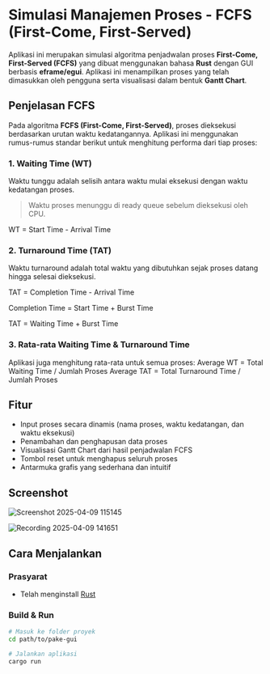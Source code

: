 # Simulasi Manajemen Proses - FCFS (First-Come, First-Served)

Aplikasi ini merupakan simulasi algoritma penjadwalan proses **First-Come, First-Served (FCFS)** yang dibuat menggunakan bahasa **Rust** dengan GUI berbasis **eframe/egui**. Aplikasi ini menampilkan proses yang telah dimasukkan oleh pengguna serta visualisasi dalam bentuk **Gantt Chart**.

## Penjelasan FCFS

Pada algoritma **FCFS (First-Come, First-Served)**, proses dieksekusi berdasarkan urutan waktu kedatangannya. Aplikasi ini menggunakan rumus-rumus standar berikut untuk menghitung performa dari tiap proses:

### 1. Waiting Time (WT)
Waktu tunggu adalah selisih antara waktu mulai eksekusi dengan waktu kedatangan proses.

> Waktu proses menunggu di ready queue sebelum dieksekusi oleh CPU.


WT = Start Time - Arrival Time

### 2. Turnaround Time (TAT)
Waktu turnaround adalah total waktu yang dibutuhkan sejak proses datang hingga selesai dieksekusi.

TAT = Completion Time - Arrival Time

Completion Time = Start Time + Burst Time

TAT = Waiting Time + Burst Time


### 3. Rata-rata Waiting Time & Turnaround Time
Aplikasi juga menghitung rata-rata untuk semua proses:
Average WT = Total Waiting Time / Jumlah Proses
Average TAT = Total Turnaround Time / Jumlah Proses



## Fitur

- Input proses secara dinamis (nama proses, waktu kedatangan, dan waktu eksekusi)
- Penambahan dan penghapusan data proses
- Visualisasi Gantt Chart dari hasil penjadwalan FCFS
- Tombol reset untuk menghapus seluruh proses
- Antarmuka grafis yang sederhana dan intuitif

## Screenshot
![Screenshot 2025-04-09 115145](https://github.com/user-attachments/assets/53fec36c-632d-46d4-8078-2a2d54938e05)

![Recording 2025-04-09 141651](https://github.com/user-attachments/assets/450b0785-5b6c-46fa-80bb-3808227099dc)





## Cara Menjalankan

### Prasyarat

- Telah menginstall [Rust](https://www.rust-lang.org/tools/install)

### Build & Run

```bash
# Masuk ke folder proyek
cd path/to/pake-gui

# Jalankan aplikasi
cargo run
